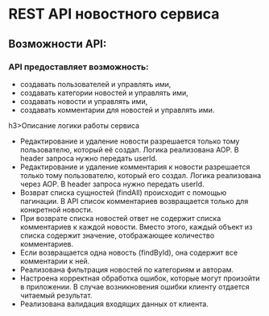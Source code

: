 <h1>REST API новостного сервиса</h1>
<h2>Возможности API:</h2>
<div>
  <h3> API предоставляет возможность: </h3>
<ul>
  <li>создавать пользователей и управлять ими,</li>
  <li>создавать категории новостей и управлять ими,</li>
  <li>создавать новости и управлять ими,</li>
  <li> создавать комментарии для новостей и управлять ими.</li>
</ul>
</div>

<div>
  h3>Описание логики работы сервиса</h3>
  <ul>
    <li> Редактирование и удаление новости разрешается только тому пользователю, который её создал. Логика реализована AOP. В header запроса нужно передать userId.</li>
    <li>Редактирование и удаление комментария к новости разрешается только тому пользователю, который его создал. Логика реализована через AOP. В header запроса нужно передать userId.</li>
    <li>Возврат списка сущностей (findAll) происходит с помощью пагинации. В API список комментариев возвращается только для конкретной новости.</li>
    <li>При возврате списка новостей ответ не содержит списка комментариев к каждой новости. Вместо этого, каждый объект из списка содержит значение, отображающее количество комментариев.</li>
    <li>Если возвращается одна новость (findById), она содержит все комментарии к ней.</li>
    <li>Реализована фильтрация новостей по категориям и авторам.</li>
    <li>Настроена корректная обработка ошибок, которые могут произойти в приложении. В случае возникновения ошибки клиенту отдается читаемый результат.</li>
    <li>Реализована валидация входящих данных от клиента.</li>
  </ul>
</div>
